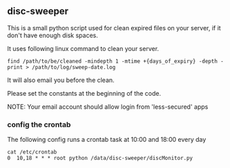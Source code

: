 ## disc-sweeper
This is a small python script used for clean expired files on your server, if it don't have enough disk spaces.

It uses following linux command to clean your server.
```shell
find /path/to/be/cleaned -mindepth 1 -mtime +{days_of_expiry} -depth -print > /path/to/log/sweep-date.log
```
It will also email you before the clean.

Please set the constants at the beginning of the code.

NOTE:
Your email account should allow login from 'less-secured' apps

### config the crontab
The following config runs a crontab task at 10:00 and 18:00 every day
```shell
cat /etc/crontab
0  10,18 * * * root python /data/disc-sweeper/discMonitor.py
```
